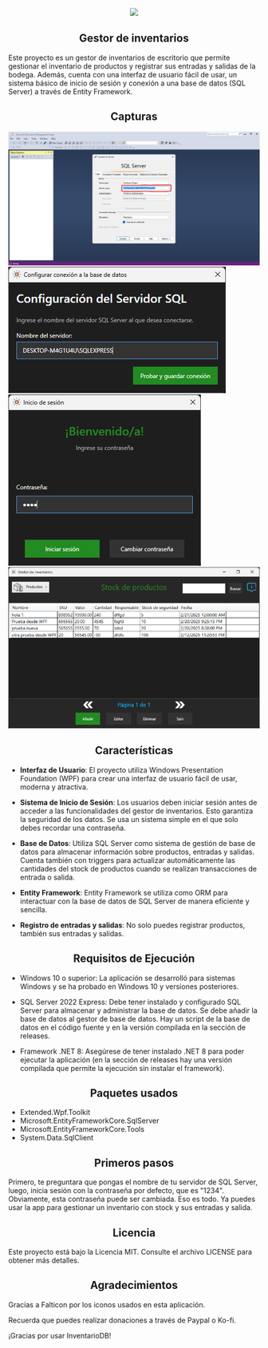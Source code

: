 <p align="center">
  <img src="./InventarioDB/Resources/icon.ico">
</p>

<h2 align="center">Gestor de inventarios </h2>
<p align="left">

Este proyecto es un gestor de inventarios de escritorio que permite gestionar el inventario de productos y  registrar sus entradas y salidas de la bodega. Además, cuenta con una interfaz de usuario fácil de usar, un sistema básico de inicio de sesión y conexión a una base de datos (SQL Server) a través de Entity Framework.

<h2 align="center">Capturas</h2>
<p align="left">

<img src="./InventarioDB/Captures/1.png">
<img src="./InventarioDB/Captures/2.png">
<br/>
<img src="./InventarioDB/Captures/3.png">
<img src="./InventarioDB/Captures/4.png">

<h2 align="center">Características</h2>
<p align="left">

* **Interfaz de Usuario**: El proyecto utiliza Windows Presentation Foundation (WPF) para crear una interfaz de usuario fácil de usar, moderna y atractiva.

* **Sistema de Inicio de Sesión**: Los usuarios deben iniciar sesión antes de acceder a las funcionalidades del gestor de inventarios. Esto garantiza la seguridad de los datos. Se usa un sistema simple en el que solo debes recordar una contraseña.

* **Base de Datos**: Utiliza SQL Server como sistema de gestión de base de datos para almacenar información sobre productos, entradas y salidas. Cuenta también con triggers para actualizar automáticamente las cantidades del stock de productos cuando se realizan transacciones de entrada o salida.

* **Entity Framework**: Entity Framework se utiliza como ORM para interactuar con la base de datos de SQL Server de manera eficiente y sencilla.

* **Registro de entradas y salidas**: No solo puedes registrar productos, también sus entradas y salidas.

<h2 align="center">Requisitos de Ejecución</h2>
<p align="left">

* Windows 10 o superior: La aplicación se desarrolló para sistemas Windows y se ha probado en Windows 10 y versiones posteriores.

* SQL Server 2022 Express: Debe tener instalado y configurado SQL Server para almacenar y administrar la base de datos. Se debe añadir la base de datos al gestor de base de datos. Hay un script de la base de datos en el código fuente y en la versión compilada en la sección de releases.

* Framework .NET 8: Asegúrese de tener instalado .NET 8 para poder ejecutar la aplicación (en la sección de releases hay una versión compilada que permite la ejecución sin instalar el framework).

<h2 align="center">Paquetes usados</h2>
<p align="left">

* Extended.Wpf.Toolkit
* Microsoft.EntityFrameworkCore.SqlServer
* Microsoft.EntityFrameworkCore.Tools
* System.Data.SqlClient

<h2 align="center">Primeros pasos</h2>
<p align="left">

Primero, te preguntara que pongas el nombre de tu servidor de SQL Server, luego, inicia sesión con la contraseña por defecto, que es "1234". Obviamente, esta contraseña puede ser cambiada.
Eso es todo. Ya puedes usar la app para gestionar un inventario con stock y sus entradas y salida.

<h2 align="center">Licencia</h2>
<p align="left">

Este proyecto está bajo la Licencia MIT. Consulte el archivo LICENSE para obtener más detalles.

<h2 align="center">Agradecimientos</h2>
<p align="left">

Gracias a Falticon por los iconos usados en esta aplicación.

Recuerda que puedes realizar donaciones a través de Paypal o Ko-fi.

¡Gracias por usar InventarioDB!

